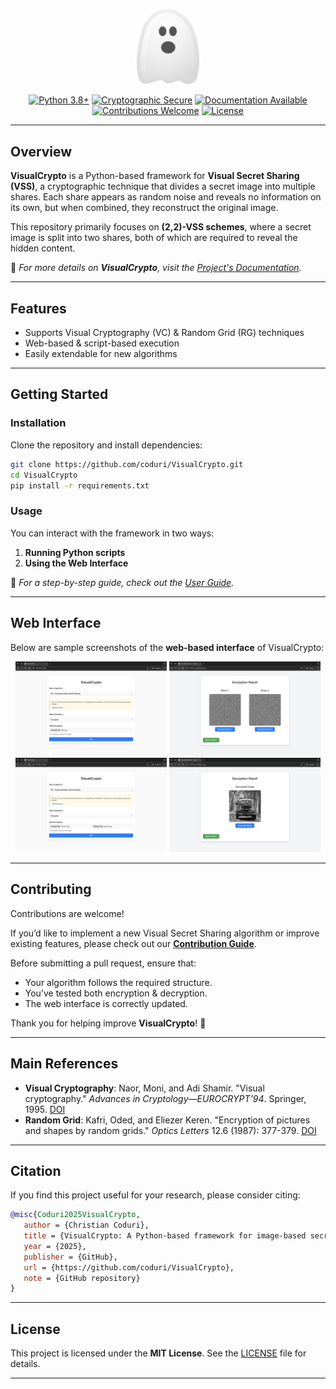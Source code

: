 <p align="center">
  <a href="https://github.com/coduri/VisualCrypto">
    <img width="100" src="docs/assets/ghost.svg">
  </a>
</p>



<div align="center">

[![Python 3.8+](https://img.shields.io/badge/Python-3.8%2B-blue)](https://www.python.org/downloads/)
[![Cryptographic Secure](https://img.shields.io/badge/Cryptographic%20Secure-secrets.py-blueviolet)](https://docs.python.org/3/library/secrets.html)
[![Documentation Available](https://img.shields.io/badge/Documentation-Available-green)](https://coduri.github.io/VisualCrypto/)
[![Contributions Welcome](https://img.shields.io/badge/Contributions-Welcome-orange)](https://coduri.github.io/VisualCrypto/pages/contributing/)
[![License](https://img.shields.io/badge/License-MIT-red)](https://github.com/coduri/VisualCrypto/blob/main/LICENSE.txt)


</div>




---

## Overview
**VisualCrypto** is a Python-based framework for **Visual Secret Sharing (VSS)**, a cryptographic technique that divides a secret image into multiple shares. Each share appears as random noise and reveals no information on its own, but when combined, they reconstruct the original image.

This repository primarily focuses on **(2,2)-VSS schemes**, where a secret image is split into two shares, both of which are required to reveal the hidden content.


📌 _For more details on **VisualCrypto**, visit the [Project's Documentation](https://coduri.github.io/VisualCrypto/)._

---

## Features
- Supports Visual Cryptography (VC) & Random Grid (RG) techniques
- Web-based & script-based execution
- Easily extendable for new algorithms

---

## Getting Started

### Installation  
Clone the repository and install dependencies:  
```bash
git clone https://github.com/coduri/VisualCrypto.git
cd VisualCrypto
pip install -r requirements.txt
```

### Usage  
You can interact with the framework in two ways:  
1. **Running Python scripts**
2. **Using the Web Interface**

📌 _For a step-by-step guide, check out the [User Guide](https://coduri.github.io/VisualCrypto/pages/getting_started/)._ 

---

## Web Interface  
Below are sample screenshots of the **web-based interface** of VisualCrypto:

<div align="center">
    <img src="docs/assets/readme/web_enc1.png" alt="Web App Encryption 1" width="48%"> 
    <img src="docs/assets/readme/web_enc2.png" alt="Web App Encryption 2" width="48%"> 
</div>

<div align="center">
    <img src="docs/assets/readme/web_dec1.png" alt="Web App Decryption 1" width="48%"> 
    <img src="docs/assets/readme/web_dec2.png" alt="Web App Decryption 2" width="48%"> 
</div>

---

## Contributing
Contributions are welcome! 

If you’d like to implement a new Visual Secret Sharing algorithm or improve existing features, please check out our **[Contribution Guide](https://coduri.github.io/VisualCrypto/pages/contributing/)**.  

Before submitting a pull request, ensure that:  
- Your algorithm follows the required structure.  
- You’ve tested both encryption & decryption.  
- The web interface is correctly updated.  

Thank you for helping improve **VisualCrypto**! 🚀  

---

## Main References
- **Visual Cryptography**: Naor, Moni, and Adi Shamir. "Visual cryptography." *Advances in Cryptology—EUROCRYPT'94*. Springer, 1995. <a href="https://doi.org/10.1007/BFb0053419" target="_blank">DOI</a>
- **Random Grid**: Kafri, Oded, and Eliezer Keren. "Encryption of pictures and shapes by random grids." *Optics Letters* 12.6 (1987): 377-379. <a href="https://doi.org/10.1364/ol.12.000377" target="_blank">DOI</a>
  

---

## Citation
If you find this project useful for your research, please consider citing:

 ```bibtex
@misc{Coduri2025VisualCrypto,
    author = {Christian Coduri},
    title = {VisualCrypto: A Python-based framework for image-based secret sharing},
    year = {2025},
    publisher = {GitHub},
    url = {https://github.com/coduri/VisualCrypto},
    note = {GitHub repository}
}
 ```

---

## License
This project is licensed under the **MIT License**. See the [LICENSE](LICENSE.txt) file for details.

---
